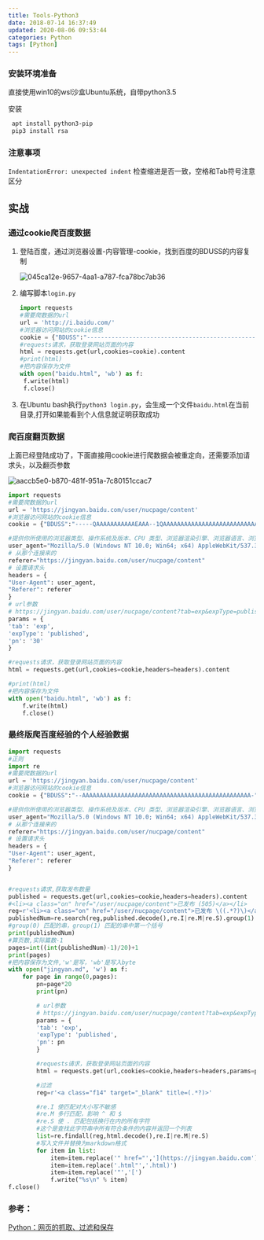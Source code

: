 ```yaml
---
title: Tools-Python3
date: 2018-07-14 16:37:49
updated: 2020-08-06 09:53:44
categories: Python
tags: [Python]
---
```


### 安装环境准备

直接使用win10的wsl沙盒Ubuntu系统，自带python3.5

安装

```bash
 apt install python3-pip
 pip3 install rsa
```

### 注意事项

`IndentationError: unexpected indent` 检查缩进是否一致，空格和Tab符号注意区分

## 实战

### 通过cookie爬百度数据

1. 登陆百度，通过浏览器设置-内容管理-cookie，找到百度的BDUSS的内容复制

   ![045ca12e-9657-4aa1-a787-fca78bc7ab36](http://gt163.cn:14033/blog/20200806095236.gif)

2. 编写脚本`login.py`

   ```python
   import requests
   #需要爬数据的url
   url = 'http://i.baidu.com/'
   #浏览器访问网站的cookie信息
   cookie = {"BDUSS":"----------------------------------------------------AAAAAAAAAAA----------------AAAAAAAAAAAAAAAAAAAAAAAAAAAAAAAAAAAAAAAAAAA--"}
   #requests请求，获取登录网站页面的内容
   html = requests.get(url,cookies=cookie).content
   #print(html)
   #把内容保存为文件
   with open("baidu.html", 'wb') as f:
   	f.write(html)
   	f.close()
   ```

3. 在Ubuntu bash执行`python3 login.py`，会生成一个文件`baidu.html`在当前目录,打开如果能看到个人信息就证明获取成功

### 爬百度翻页数据

上面已经登陆成功了，下面直接用cookie进行爬数据会被重定向，还需要添加请求头，以及翻页参数

![aaccb5e0-b870-481f-951a-7c80151ccac7](http://gt163.cn:14033/blog/20200806095325.gif)

```python
import requests
#需要爬数据的url
url = 'https://jingyan.baidu.com/user/nucpage/content'
#浏览器访问网站的cookie信息
cookie = {"BDUSS":"-----QAAAAAAAAAAAEAAA--1QAAAAAAAAAAAAAAAAAAAAAAAAAAAAAAAAAAAAAAAAAAAAAAAAAAAAAAA---"}

#提供你所使用的浏览器类型、操作系统及版本、CPU 类型、浏览器渲染引擎、浏览器语言、浏览器插件等信息的标识
user_agent="Mozilla/5.0 (Windows NT 10.0; Win64; x64) AppleWebKit/537.36 (KHTML, like Gecko) Chrome/67.0.3396.99 Safari/537.36"
# 从那个连接来的
referer="https://jingyan.baidu.com/user/nucpage/content"
# 设置请求头
headers = {
"User-Agent": user_agent,
"Referer": referer
}
# url参数
# https://jingyan.baidu.com/user/nucpage/content?tab=exp&expType=published&pn=20
params = {
'tab': 'exp',
'expType': 'published',
'pn': '30'
}

#requests请求，获取登录网站页面的内容
html = requests.get(url,cookies=cookie,headers=headers).content

#print(html)
#把内容保存为文件
with open("baidu.html", 'wb') as f:
	f.write(html)
	f.close()
```



### 最终版爬百度经验的个人经验数据

```python
import requests
#正则
import re
#需要爬数据的url
url = 'https://jingyan.baidu.com/user/nucpage/content'
#浏览器访问网站的cookie信息
cookie = {"BDUSS":"--AAAAAAAAAAAAAAAAAAAAAAAAAAAAAAAAAAAAAAAAAAAAAAAA-"}

#提供你所使用的浏览器类型、操作系统及版本、CPU 类型、浏览器渲染引擎、浏览器语言、浏览器插件等信息的标识
user_agent="Mozilla/5.0 (Windows NT 10.0; Win64; x64) AppleWebKit/537.36 (KHTML, like Gecko) Chrome/67.0.3396.99 Safari/537.36"
# 从那个连接来的
referer="https://jingyan.baidu.com/user/nucpage/content"
# 设置请求头
headers = {
"User-Agent": user_agent,
"Referer": referer
}


#requests请求,获取发布数量
published = requests.get(url,cookies=cookie,headers=headers).content
#<li><a class="on" href="/user/nucpage/content">已发布 (505)</a></li>
reg=r'<li><a class="on" href="/user/nucpage/content">已发布 \((.*?)\)</a></li>'
publishedNum=re.search(reg,published.decode(),re.I|re.M|re.S).group(1)
#group(0) 匹配的串，group(1) 匹配的串中第一个括号
print(publishedNum)
#算页数,实际篇数-1
pages=int((int(publishedNum)-1)/20)+1
print(pages)
#把内容保存为文件,'w'是写，'wb'是写入byte
with open("jingyan.md", 'w') as f:
	for page in range(0,pages):
		pn=page*20
		print(pn)

		# url参数
		# https://jingyan.baidu.com/user/nucpage/content?tab=exp&expType=published&pn=20
		params = {
		'tab': 'exp',
		'expType': 'published',
		'pn': pn
		}

		#requests请求，获取登录网站页面的内容
		html = requests.get(url,cookies=cookie,headers=headers,params=params).content

		#过滤
		reg=r'<a class="f14" target="_blank" title=(.*?)>'

		#re.I 使匹配对大小写不敏感 
		#re.M 多行匹配，影响 ^ 和 $ 
		#re.S 使 . 匹配包括换行在内的所有字符 
		#这个是查找此字符串中所有符合条件的内容并返回一个列表
		list=re.findall(reg,html.decode(),re.I|re.M|re.S)
		#写入文件并替换为markdown格式
		for item in list:
			item=item.replace('" href="','](https://jingyan.baidu.com')
			item=item.replace('.html"','.html)')
			item=item.replace('"','[')
			f.write("%s\n" % item)
f.close()
```







### 参考：

[Python：网页的抓取、过滤和保存](https://blog.csdn.net/u013632854/article/details/69662308)